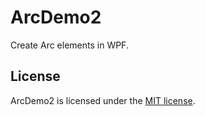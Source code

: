 # ArcDemo2

Create Arc elements in WPF.

## License

ArcDemo2 is licensed under the [MIT license](LICENSE.TXT).
